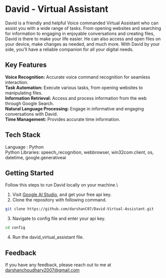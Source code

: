 
# **David - Virtual Assistant**


David is a friendly and helpful Voice commanded Virtual Assistant who can assist you with a wide range of tasks. From opening websites and searching for information to engaging in enjoyable conversations and creating files, David is there to make your life easier. He can also access and open files on your device, make changes as needed, and much more. With David by your side, you'll have a reliable companion for all your digital needs.

## **Key Features**
**Voice Recognition:** Accurate voice command recognition for seamless interaction.\
**Task Automation:** Execute various tasks, from opening websites to manipulating files.\
**Information Retrieval:** Access and process information from the web through Google Search.\
**Natural Language Processing:** Engage in informative and engaging conversations with David.\
**Time Management:** Provides accurate time information. 

## **Tech Stack**
Language : Python\
Python Libraries: speech_recognition, webbrowser, win32com.client, os, datetime, google.generativeai
## Getting Started

Follow this steps to run David locally on your machine.\
1. Visit [Google AI Studio](https://ai.google.dev/aistudio), and get your free api key.
2. Clone the repository with following command.

```bash
git clone https://github.com/darshanC07/David-Virtual-Assistant.git
```
3. Navigate to config file and enter your api key.
```bash
cd config
```
4. Run the david_virtual_assistant file.

## Feedback

If you have any feedback, please reach out to me at darshanchoudhary2007@gmail.com
